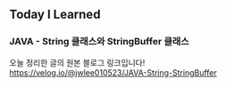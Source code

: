 ## Today I Learned
### JAVA - String 클래스와 StringBuffer 클래스

오늘 정리한 글의 원본 블로그 링크입니다!   
https://velog.io/@jwlee010523/JAVA-String-StringBuffer
